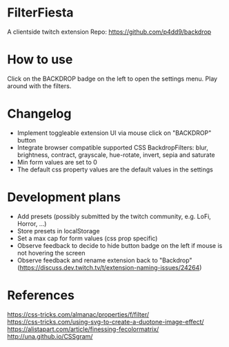 # FilterFiesta

A clientside twitch extension
Repo: https://github.com/p4dd9/backdrop

# How to use

Click on the BACKDROP badge on the left to open the settings menu. Play around with the filters.

# Changelog

-   Implement toggleable extension UI via mouse click on "BACKDROP" button
-   Integrate browser compatible supported CSS BackdropFilters: blur, brightness, contract, grayscale, hue-rotate, invert, sepia and saturate
-   Min form values are set to 0
-   The default css property values are the default values in the settings

# Development plans

-   Add presets (possibly submitted by the twitch community, e.g. LoFi, Horror, ...)
-   Store presets in localStorage
-   Set a max cap for form values (css prop specific)
-   Observe feedback to decide to hide button badge on the left if mouse is not hovering the screen
-   Observe feedback and rename extension back to "Backdrop" (https://discuss.dev.twitch.tv/t/extension-naming-issues/24264)

# References

https://css-tricks.com/almanac/properties/f/filter/  
https://css-tricks.com/using-svg-to-create-a-duotone-image-effect/  
https://alistapart.com/article/finessing-fecolormatrix/  
http://una.github.io/CSSgram/
